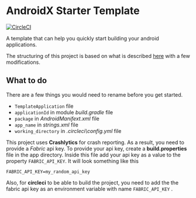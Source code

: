 # AndroidX Starter Template
[![CircleCI](https://circleci.com/gh/edwinnyawoli/androidx-starter-template.svg?style=svg)](https://circleci.com/gh/edwinnyawoli/androidx-starter-template)

A template that can help you quickly start building your android applications.

The structuring of this project is based on what is described
[here](https://overflow.buffer.com/2016/09/26/android-rethinking-package-structure/)
with a few modifications.

## What to do
There are a few things you would need to rename before you get started.
* `TemplateApplication` file
* `applicationId` in module *build.gradle* file
* `package` in *AndroidManifext.xml* file
* `app_name` in *strings.xml* file
* `working_directory` in *.circleci\config.yml* file

This project uses **Crashlytics** for crash reporting. As a result, you need to provide a
*Fabric* api key. To provide your api key, create a **build.properties** file in the app
directory. Inside this file add your api key as a value to the property `FABRIC_API_KEY`.
It will look something like this

    FABRIC_API_KEY=my_random_api_key

Also, for **circleci** to be able to build the project, you need to add the
the fabric api key as an environment variable with name `FABRIC_API_KEY`
.